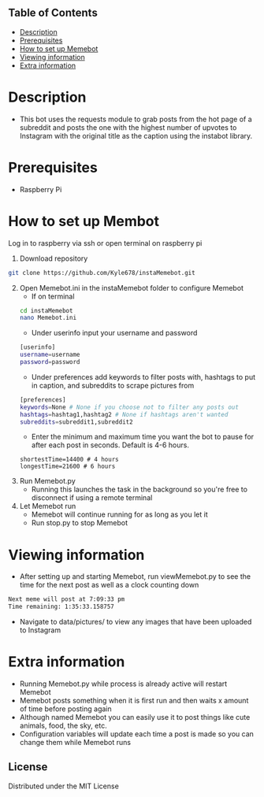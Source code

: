 <!-- TABLE OF CONTENTS -->
## Table of Contents

* [Description](#Description)
* [Prerequisites](#Prerequisites)
* [How to set up Memebot](#How-to-set-up-Memebot)
* [Viewing information](#Viewing-information)
* [Extra information](#Extra-information)

# Description
- This bot uses the requests module to grab posts from the hot page of a subreddit and posts the one with the highest number of upvotes to Instagram with the original title as the caption using the instabot library.

# Prerequisites
- Raspberry Pi

# How to set up Membot
Log in to raspberry via ssh or open terminal on raspberry pi
1. Download repository
```sh
git clone https://github.com/Kyle678/instaMemebot.git
```
2. Open Memebot.ini in the instaMemebot folder to configure Memebot
   - If on terminal
   ```sh
   cd instaMemebot
   nano Memebot.ini
   ```
   - Under userinfo input your username and password
   ```sh
   [userinfo]
   username=username
   password=password
   ```
   - Under preferences add keywords to filter posts with, hashtags to put in caption, and subreddits to scrape pictures from
   ```sh
   [preferences]
   keywords=None # None if you choose not to filter any posts out
   hashtags=hashtag1,hashtag2 # None if hashtags aren't wanted
   subreddits=subreddit1,subreddit2
   ```
   - Enter the minimum and maximum time you want the bot to pause for after each post in seconds. Default is 4-6 hours.
   ```
   shortestTime=14400 # 4 hours 
   longestTime=21600 # 6 hours
   ```
3. Run Memebot.py
   - Running this launches the task in the background so you're free to disconnect if using a remote terminal
4. Let Memebot run
   - Memebot will continue running for as long as you let it
   - Run stop.py to stop Memebot

# Viewing information
- After setting up and starting Memebot, run viewMemebot.py to see the time for the next post as well as a clock counting down
```sh
Next meme will post at 7:09:33 pm
Time remaining: 1:35:33.158757
```
- Navigate to data/pictures/ to view any images that have been uploaded to Instagram

# Extra information
- Running Memebot.py while process is already active will restart Memebot
- Memebot posts something when it is first run and then waits x amount of time before posting again
- Although named Memebot you can easily use it to post things like cute animals, food, the sky, etc.
- Configuration variables will update each time a post is made so you can change them while Memebot runs

<!-- LICENSE -->
## License

Distributed under the MIT License